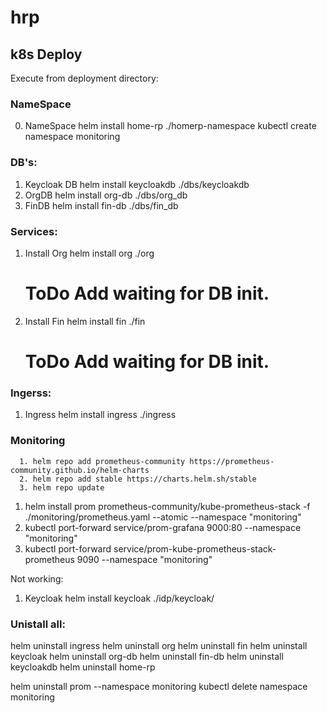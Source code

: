 # hrp

## k8s Deploy
Execute from deployment directory:

### NameSpace
0. NameSpace 
   helm install home-rp ./homerp-namespace
   kubectl create namespace monitoring 

### DB's:
1. Keycloak DB 
   helm install keycloakdb ./dbs/keycloakdb
2. OrgDB
   helm install org-db ./dbs/org_db
3. FinDB 
   helm install fin-db ./dbs/fin_db
   

### Services:
1. Install Org 
   helm install org ./org
   # ToDo Add waiting for DB init.
2. Install Fin 
   helm install fin ./fin
   # ToDo Add waiting for DB init.

### Ingerss:
1. Ingress
   helm install ingress ./ingress


### Monitoring
      1. helm repo add prometheus-community https://prometheus-community.github.io/helm-charts
      2. helm repo add stable https://charts.helm.sh/stable
      3. helm repo update

   1. helm install prom prometheus-community/kube-prometheus-stack -f ./monitoring/prometheus.yaml --atomic --namespace "monitoring"
   2. kubectl port-forward service/prom-grafana 9000:80 --namespace "monitoring"
   3. kubectl port-forward service/prom-kube-prometheus-stack-prometheus 9090  --namespace "monitoring"



Not working:
1. Keycloak 
   helm install keycloak ./idp/keycloak/




### Unistall all:   
   helm uninstall ingress
   helm uninstall org
   helm uninstall fin
   helm uninstall keycloak
   helm uninstall org-db
   helm uninstall fin-db 
   helm uninstall keycloakdb
   helm uninstall home-rp

   helm uninstall prom --namespace monitoring
   kubectl delete namespace monitoring
